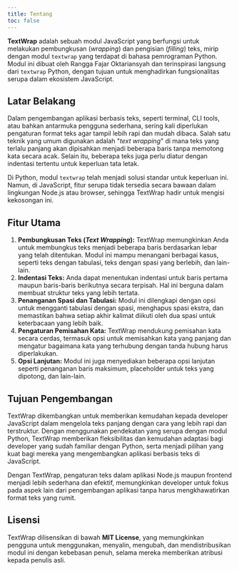 ```yaml
---
title: Tentang
toc: false
---
```


**TextWrap** adalah sebuah modul JavaScript yang berfungsi untuk melakukan pembungkusan (_wrapping_) dan pengisian (_filling_) teks, mirip dengan modul `textwrap` yang terdapat di bahasa pemrograman Python. Modul ini dibuat oleh Rangga Fajar Oktariansyah dan terinspirasi langsung dari `textwrap` Python, dengan tujuan untuk menghadirkan fungsionalitas serupa dalam ekosistem JavaScript.

## Latar Belakang

Dalam pengembangan aplikasi berbasis teks, seperti terminal, CLI tools, atau bahkan antarmuka pengguna sederhana, sering kali diperlukan pengaturan format teks agar tampil lebih rapi dan mudah dibaca. Salah satu teknik yang umum digunakan adalah "_text wrapping_" di mana teks yang terlalu panjang akan dipisahkan menjadi beberapa baris tanpa memotong kata secara acak. Selain itu, beberapa teks juga perlu diatur dengan indentasi tertentu untuk keperluan tata letak.

Di Python, modul `textwrap` telah menjadi solusi standar untuk keperluan ini. Namun, di JavaScript, fitur serupa tidak tersedia secara bawaan dalam lingkungan Node.js atau browser, sehingga TextWrap hadir untuk mengisi kekosongan ini.

## Fitur Utama

1. **Pembungkusan Teks (_Text Wrapping_):** TextWrap memungkinkan Anda untuk membungkus teks menjadi beberapa baris berdasarkan lebar yang telah ditentukan. Modul ini mampu menangani berbagai kasus, seperti teks dengan tabulasi, teks dengan spasi yang berlebih, dan lain-lain.
2. **Indentasi Teks:** Anda dapat menentukan indentasi untuk baris pertama maupun baris-baris berikutnya secara terpisah. Hal ini berguna dalam membuat struktur teks yang lebih tertata.
3. **Penanganan Spasi dan Tabulasi:** Modul ini dilengkapi dengan opsi untuk mengganti tabulasi dengan spasi, menghapus spasi ekstra, dan memastikan bahwa setiap akhir kalimat diikuti oleh dua spasi untuk keterbacaan yang lebih baik.
4. **Pengaturan Pemisahan Kata:** TextWrap mendukung pemisahan kata secara cerdas, termasuk opsi untuk memisahkan kata yang panjang dan mengatur bagaimana kata yang terhubung dengan tanda hubung harus diperlakukan.
5. **Opsi Lanjutan:** Modul ini juga menyediakan beberapa opsi lanjutan seperti penanganan baris maksimum, placeholder untuk teks yang dipotong, dan lain-lain.

## Tujuan Pengembangan

TextWrap dikembangkan untuk memberikan kemudahan kepada developer JavaScript dalam mengelola teks panjang dengan cara yang lebih rapi dan terstruktur. Dengan menggunakan pendekatan yang serupa dengan modul Python, TextWrap memberikan fleksibilitas dan kemudahan adaptasi bagi developer yang sudah familiar dengan Python, serta menjadi pilihan yang kuat bagi mereka yang mengembangkan aplikasi berbasis teks di JavaScript.

Dengan TextWrap, pengaturan teks dalam aplikasi Node.js maupun frontend menjadi lebih sederhana dan efektif, memungkinkan developer untuk fokus pada aspek lain dari pengembangan aplikasi tanpa harus mengkhawatirkan format teks yang rumit.

## Lisensi

TextWrap dilisensikan di bawah **MIT License**, yang memungkinkan pengguna untuk menggunakan, menyalin, mengubah, dan mendistribusikan modul ini dengan kebebasan penuh, selama mereka memberikan atribusi kepada penulis asli.
